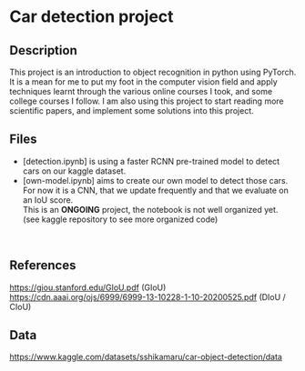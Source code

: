 # Car detection project

## Description
This project is an introduction to object recognition in python using PyTorch. <br>
It is a mean for me to put my foot in the computer vision field and apply techniques learnt
through the various online courses I took, and some college courses I follow.
I am also using this project to start reading more scientific papers, and implement some solutions into this project.<br>

## Files
- [detection.ipynb] is using a faster RCNN pre-trained model to detect cars on our kaggle dataset. <br>
- [own-model.ipynb] aims to create our own model to detect those cars. For now it is a CNN, that we update frequently and that we evaluate on an IoU score.<br>
This is an <b>ONGOING</b> project, the notebook is not well organized yet. (see kaggle repository to see more organized code)<br>
<br>

## References
https://giou.stanford.edu/GIoU.pdf (GIoU) <br>
https://cdn.aaai.org/ojs/6999/6999-13-10228-1-10-20200525.pdf (DIoU / CIoU)

## Data
https://www.kaggle.com/datasets/sshikamaru/car-object-detection/data

